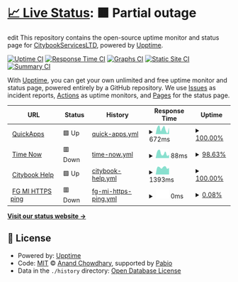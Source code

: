 # [📈 Live Status](https://CitybookServicesLTD.github.io/status): <!--live status--> **🟧 Partial outage**

edit
This repository contains the open-source uptime monitor and status page for [CitybookServicesLTD](https://CitybookServicesLTD.github.io/status), powered by [Upptime](https://github.com/upptime/upptime).

[![Uptime CI](https://github.com/CitybookServicesLTD/status/workflows/Uptime%20CI/badge.svg)](https://github.com/CitybookServicesLTD/status/actions?query=workflow%3A%22Uptime+CI%22)
[![Response Time CI](https://github.com/CitybookServicesLTD/status/workflows/Response%20Time%20CI/badge.svg)](https://github.com/CitybookServicesLTD/status/actions?query=workflow%3A%22Response+Time+CI%22)
[![Graphs CI](https://github.com/CitybookServicesLTD/status/workflows/Graphs%20CI/badge.svg)](https://github.com/CitybookServicesLTD/status/actions?query=workflow%3A%22Graphs+CI%22)
[![Static Site CI](https://github.com/CitybookServicesLTD/status/workflows/Static%20Site%20CI/badge.svg)](https://github.com/CitybookServicesLTD/status/actions?query=workflow%3A%22Static+Site+CI%22)
[![Summary CI](https://github.com/CitybookServicesLTD/status/workflows/Summary%20CI/badge.svg)](https://github.com/CitybookServicesLTD/status/actions?query=workflow%3A%22Summary+CI%22)

With [Upptime](https://upptime.js.org), you can get your own unlimited and free uptime monitor and status page, powered entirely by a GitHub repository. We use [Issues](https://github.com/CitybookServicesLTD/status/issues) as incident reports, [Actions](https://github.com/CitybookServicesLTD/status/actions) as uptime monitors, and [Pages](https://CitybookServicesLTD.github.io/status) for the status page.

<!--start: status pages-->
<!-- This summary is generated by Upptime (https://github.com/CitybookServicesLTD/status) -->
<!-- Do not edit this manually, your changes will be overwritten -->
<!-- prettier-ignore -->
| URL | Status | History | Response Time | Uptime |
| --- | ------ | ------- | ------------- | ------ |
| <img alt="" src="https://icons.duckduckgo.com/ip3/quickapps.ca.ico" height="13"> [QuickApps](https://quickapps.ca) | 🟩 Up | [quick-apps.yml](https://github.com/CitybookServicesLTD/status/commits/HEAD/history/quick-apps.yml) | <details><summary><img alt="Response time graph" src="./graphs/quick-apps/response-time-week.png" height="20"> 672ms</summary><br><a href="https://CitybookServicesLTD.github.io/status/history/quick-apps"><img alt="Response time 869" src="https://img.shields.io/endpoint?url=https%3A%2F%2Fraw.githubusercontent.com%2FCitybookServicesLTD%2Fstatus%2FHEAD%2Fapi%2Fquick-apps%2Fresponse-time.json"></a><br><a href="https://CitybookServicesLTD.github.io/status/history/quick-apps"><img alt="24-hour response time 672" src="https://img.shields.io/endpoint?url=https%3A%2F%2Fraw.githubusercontent.com%2FCitybookServicesLTD%2Fstatus%2FHEAD%2Fapi%2Fquick-apps%2Fresponse-time-day.json"></a><br><a href="https://CitybookServicesLTD.github.io/status/history/quick-apps"><img alt="7-day response time 672" src="https://img.shields.io/endpoint?url=https%3A%2F%2Fraw.githubusercontent.com%2FCitybookServicesLTD%2Fstatus%2FHEAD%2Fapi%2Fquick-apps%2Fresponse-time-week.json"></a><br><a href="https://CitybookServicesLTD.github.io/status/history/quick-apps"><img alt="30-day response time 672" src="https://img.shields.io/endpoint?url=https%3A%2F%2Fraw.githubusercontent.com%2FCitybookServicesLTD%2Fstatus%2FHEAD%2Fapi%2Fquick-apps%2Fresponse-time-month.json"></a><br><a href="https://CitybookServicesLTD.github.io/status/history/quick-apps"><img alt="1-year response time 869" src="https://img.shields.io/endpoint?url=https%3A%2F%2Fraw.githubusercontent.com%2FCitybookServicesLTD%2Fstatus%2FHEAD%2Fapi%2Fquick-apps%2Fresponse-time-year.json"></a></details> | <details><summary><a href="https://CitybookServicesLTD.github.io/status/history/quick-apps">100.00%</a></summary><a href="https://CitybookServicesLTD.github.io/status/history/quick-apps"><img alt="All-time uptime 99.98%" src="https://img.shields.io/endpoint?url=https%3A%2F%2Fraw.githubusercontent.com%2FCitybookServicesLTD%2Fstatus%2FHEAD%2Fapi%2Fquick-apps%2Fuptime.json"></a><br><a href="https://CitybookServicesLTD.github.io/status/history/quick-apps"><img alt="24-hour uptime 100.00%" src="https://img.shields.io/endpoint?url=https%3A%2F%2Fraw.githubusercontent.com%2FCitybookServicesLTD%2Fstatus%2FHEAD%2Fapi%2Fquick-apps%2Fuptime-day.json"></a><br><a href="https://CitybookServicesLTD.github.io/status/history/quick-apps"><img alt="7-day uptime 100.00%" src="https://img.shields.io/endpoint?url=https%3A%2F%2Fraw.githubusercontent.com%2FCitybookServicesLTD%2Fstatus%2FHEAD%2Fapi%2Fquick-apps%2Fuptime-week.json"></a><br><a href="https://CitybookServicesLTD.github.io/status/history/quick-apps"><img alt="30-day uptime 100.00%" src="https://img.shields.io/endpoint?url=https%3A%2F%2Fraw.githubusercontent.com%2FCitybookServicesLTD%2Fstatus%2FHEAD%2Fapi%2Fquick-apps%2Fuptime-month.json"></a><br><a href="https://CitybookServicesLTD.github.io/status/history/quick-apps"><img alt="1-year uptime 99.98%" src="https://img.shields.io/endpoint?url=https%3A%2F%2Fraw.githubusercontent.com%2FCitybookServicesLTD%2Fstatus%2FHEAD%2Fapi%2Fquick-apps%2Fuptime-year.json"></a></details>
| <img alt="" src="https://icons.duckduckgo.com/ip3/www.thetimenow.com.ico" height="13"> [Time Now](https://www.thetimenow.com/) | 🟥 Down | [time-now.yml](https://github.com/CitybookServicesLTD/status/commits/HEAD/history/time-now.yml) | <details><summary><img alt="Response time graph" src="./graphs/time-now/response-time-week.png" height="20"> 88ms</summary><br><a href="https://CitybookServicesLTD.github.io/status/history/time-now"><img alt="Response time 278" src="https://img.shields.io/endpoint?url=https%3A%2F%2Fraw.githubusercontent.com%2FCitybookServicesLTD%2Fstatus%2FHEAD%2Fapi%2Ftime-now%2Fresponse-time.json"></a><br><a href="https://CitybookServicesLTD.github.io/status/history/time-now"><img alt="24-hour response time 88" src="https://img.shields.io/endpoint?url=https%3A%2F%2Fraw.githubusercontent.com%2FCitybookServicesLTD%2Fstatus%2FHEAD%2Fapi%2Ftime-now%2Fresponse-time-day.json"></a><br><a href="https://CitybookServicesLTD.github.io/status/history/time-now"><img alt="7-day response time 88" src="https://img.shields.io/endpoint?url=https%3A%2F%2Fraw.githubusercontent.com%2FCitybookServicesLTD%2Fstatus%2FHEAD%2Fapi%2Ftime-now%2Fresponse-time-week.json"></a><br><a href="https://CitybookServicesLTD.github.io/status/history/time-now"><img alt="30-day response time 88" src="https://img.shields.io/endpoint?url=https%3A%2F%2Fraw.githubusercontent.com%2FCitybookServicesLTD%2Fstatus%2FHEAD%2Fapi%2Ftime-now%2Fresponse-time-month.json"></a><br><a href="https://CitybookServicesLTD.github.io/status/history/time-now"><img alt="1-year response time 278" src="https://img.shields.io/endpoint?url=https%3A%2F%2Fraw.githubusercontent.com%2FCitybookServicesLTD%2Fstatus%2FHEAD%2Fapi%2Ftime-now%2Fresponse-time-year.json"></a></details> | <details><summary><a href="https://CitybookServicesLTD.github.io/status/history/time-now">98.63%</a></summary><a href="https://CitybookServicesLTD.github.io/status/history/time-now"><img alt="All-time uptime 99.91%" src="https://img.shields.io/endpoint?url=https%3A%2F%2Fraw.githubusercontent.com%2FCitybookServicesLTD%2Fstatus%2FHEAD%2Fapi%2Ftime-now%2Fuptime.json"></a><br><a href="https://CitybookServicesLTD.github.io/status/history/time-now"><img alt="24-hour uptime 90.41%" src="https://img.shields.io/endpoint?url=https%3A%2F%2Fraw.githubusercontent.com%2FCitybookServicesLTD%2Fstatus%2FHEAD%2Fapi%2Ftime-now%2Fuptime-day.json"></a><br><a href="https://CitybookServicesLTD.github.io/status/history/time-now"><img alt="7-day uptime 98.63%" src="https://img.shields.io/endpoint?url=https%3A%2F%2Fraw.githubusercontent.com%2FCitybookServicesLTD%2Fstatus%2FHEAD%2Fapi%2Ftime-now%2Fuptime-week.json"></a><br><a href="https://CitybookServicesLTD.github.io/status/history/time-now"><img alt="30-day uptime 99.68%" src="https://img.shields.io/endpoint?url=https%3A%2F%2Fraw.githubusercontent.com%2FCitybookServicesLTD%2Fstatus%2FHEAD%2Fapi%2Ftime-now%2Fuptime-month.json"></a><br><a href="https://CitybookServicesLTD.github.io/status/history/time-now"><img alt="1-year uptime 99.91%" src="https://img.shields.io/endpoint?url=https%3A%2F%2Fraw.githubusercontent.com%2FCitybookServicesLTD%2Fstatus%2FHEAD%2Fapi%2Ftime-now%2Fuptime-year.json"></a></details>
| <img alt="" src="https://icons.duckduckgo.com/ip3/help.citybook.co.il.ico" height="13"> [Citybook Help](https://help.citybook.co.il) | 🟩 Up | [citybook-help.yml](https://github.com/CitybookServicesLTD/status/commits/HEAD/history/citybook-help.yml) | <details><summary><img alt="Response time graph" src="./graphs/citybook-help/response-time-week.png" height="20"> 1393ms</summary><br><a href="https://CitybookServicesLTD.github.io/status/history/citybook-help"><img alt="Response time 839" src="https://img.shields.io/endpoint?url=https%3A%2F%2Fraw.githubusercontent.com%2FCitybookServicesLTD%2Fstatus%2FHEAD%2Fapi%2Fcitybook-help%2Fresponse-time.json"></a><br><a href="https://CitybookServicesLTD.github.io/status/history/citybook-help"><img alt="24-hour response time 1393" src="https://img.shields.io/endpoint?url=https%3A%2F%2Fraw.githubusercontent.com%2FCitybookServicesLTD%2Fstatus%2FHEAD%2Fapi%2Fcitybook-help%2Fresponse-time-day.json"></a><br><a href="https://CitybookServicesLTD.github.io/status/history/citybook-help"><img alt="7-day response time 1393" src="https://img.shields.io/endpoint?url=https%3A%2F%2Fraw.githubusercontent.com%2FCitybookServicesLTD%2Fstatus%2FHEAD%2Fapi%2Fcitybook-help%2Fresponse-time-week.json"></a><br><a href="https://CitybookServicesLTD.github.io/status/history/citybook-help"><img alt="30-day response time 1393" src="https://img.shields.io/endpoint?url=https%3A%2F%2Fraw.githubusercontent.com%2FCitybookServicesLTD%2Fstatus%2FHEAD%2Fapi%2Fcitybook-help%2Fresponse-time-month.json"></a><br><a href="https://CitybookServicesLTD.github.io/status/history/citybook-help"><img alt="1-year response time 839" src="https://img.shields.io/endpoint?url=https%3A%2F%2Fraw.githubusercontent.com%2FCitybookServicesLTD%2Fstatus%2FHEAD%2Fapi%2Fcitybook-help%2Fresponse-time-year.json"></a></details> | <details><summary><a href="https://CitybookServicesLTD.github.io/status/history/citybook-help">100.00%</a></summary><a href="https://CitybookServicesLTD.github.io/status/history/citybook-help"><img alt="All-time uptime 100.00%" src="https://img.shields.io/endpoint?url=https%3A%2F%2Fraw.githubusercontent.com%2FCitybookServicesLTD%2Fstatus%2FHEAD%2Fapi%2Fcitybook-help%2Fuptime.json"></a><br><a href="https://CitybookServicesLTD.github.io/status/history/citybook-help"><img alt="24-hour uptime 100.00%" src="https://img.shields.io/endpoint?url=https%3A%2F%2Fraw.githubusercontent.com%2FCitybookServicesLTD%2Fstatus%2FHEAD%2Fapi%2Fcitybook-help%2Fuptime-day.json"></a><br><a href="https://CitybookServicesLTD.github.io/status/history/citybook-help"><img alt="7-day uptime 100.00%" src="https://img.shields.io/endpoint?url=https%3A%2F%2Fraw.githubusercontent.com%2FCitybookServicesLTD%2Fstatus%2FHEAD%2Fapi%2Fcitybook-help%2Fuptime-week.json"></a><br><a href="https://CitybookServicesLTD.github.io/status/history/citybook-help"><img alt="30-day uptime 100.00%" src="https://img.shields.io/endpoint?url=https%3A%2F%2Fraw.githubusercontent.com%2FCitybookServicesLTD%2Fstatus%2FHEAD%2Fapi%2Fcitybook-help%2Fuptime-month.json"></a><br><a href="https://CitybookServicesLTD.github.io/status/history/citybook-help"><img alt="1-year uptime 100.00%" src="https://img.shields.io/endpoint?url=https%3A%2F%2Fraw.githubusercontent.com%2FCitybookServicesLTD%2Fstatus%2FHEAD%2Fapi%2Fcitybook-help%2Fuptime-year.json"></a></details>
| <img alt="" src="https://icons.duckduckgo.com/ip3/fg.mi.citybook.co.il.ico" height="13"> [FG MI HTTPS ping](https://fg.mi.citybook.co.il) | 🟥 Down | [fg-mi-https-ping.yml](https://github.com/CitybookServicesLTD/status/commits/HEAD/history/fg-mi-https-ping.yml) | <details><summary><img alt="Response time graph" src="./graphs/fg-mi-https-ping/response-time-week.png" height="20"> 0ms</summary><br><a href="https://CitybookServicesLTD.github.io/status/history/fg-mi-https-ping"><img alt="Response time 0" src="https://img.shields.io/endpoint?url=https%3A%2F%2Fraw.githubusercontent.com%2FCitybookServicesLTD%2Fstatus%2FHEAD%2Fapi%2Ffg-mi-https-ping%2Fresponse-time.json"></a><br><a href="https://CitybookServicesLTD.github.io/status/history/fg-mi-https-ping"><img alt="24-hour response time 0" src="https://img.shields.io/endpoint?url=https%3A%2F%2Fraw.githubusercontent.com%2FCitybookServicesLTD%2Fstatus%2FHEAD%2Fapi%2Ffg-mi-https-ping%2Fresponse-time-day.json"></a><br><a href="https://CitybookServicesLTD.github.io/status/history/fg-mi-https-ping"><img alt="7-day response time 0" src="https://img.shields.io/endpoint?url=https%3A%2F%2Fraw.githubusercontent.com%2FCitybookServicesLTD%2Fstatus%2FHEAD%2Fapi%2Ffg-mi-https-ping%2Fresponse-time-week.json"></a><br><a href="https://CitybookServicesLTD.github.io/status/history/fg-mi-https-ping"><img alt="30-day response time 0" src="https://img.shields.io/endpoint?url=https%3A%2F%2Fraw.githubusercontent.com%2FCitybookServicesLTD%2Fstatus%2FHEAD%2Fapi%2Ffg-mi-https-ping%2Fresponse-time-month.json"></a><br><a href="https://CitybookServicesLTD.github.io/status/history/fg-mi-https-ping"><img alt="1-year response time 0" src="https://img.shields.io/endpoint?url=https%3A%2F%2Fraw.githubusercontent.com%2FCitybookServicesLTD%2Fstatus%2FHEAD%2Fapi%2Ffg-mi-https-ping%2Fresponse-time-year.json"></a></details> | <details><summary><a href="https://CitybookServicesLTD.github.io/status/history/fg-mi-https-ping">0.08%</a></summary><a href="https://CitybookServicesLTD.github.io/status/history/fg-mi-https-ping"><img alt="All-time uptime 0.01%" src="https://img.shields.io/endpoint?url=https%3A%2F%2Fraw.githubusercontent.com%2FCitybookServicesLTD%2Fstatus%2FHEAD%2Fapi%2Ffg-mi-https-ping%2Fuptime.json"></a><br><a href="https://CitybookServicesLTD.github.io/status/history/fg-mi-https-ping"><img alt="24-hour uptime 0.57%" src="https://img.shields.io/endpoint?url=https%3A%2F%2Fraw.githubusercontent.com%2FCitybookServicesLTD%2Fstatus%2FHEAD%2Fapi%2Ffg-mi-https-ping%2Fuptime-day.json"></a><br><a href="https://CitybookServicesLTD.github.io/status/history/fg-mi-https-ping"><img alt="7-day uptime 0.08%" src="https://img.shields.io/endpoint?url=https%3A%2F%2Fraw.githubusercontent.com%2FCitybookServicesLTD%2Fstatus%2FHEAD%2Fapi%2Ffg-mi-https-ping%2Fuptime-week.json"></a><br><a href="https://CitybookServicesLTD.github.io/status/history/fg-mi-https-ping"><img alt="30-day uptime 0.00%" src="https://img.shields.io/endpoint?url=https%3A%2F%2Fraw.githubusercontent.com%2FCitybookServicesLTD%2Fstatus%2FHEAD%2Fapi%2Ffg-mi-https-ping%2Fuptime-month.json"></a><br><a href="https://CitybookServicesLTD.github.io/status/history/fg-mi-https-ping"><img alt="1-year uptime 0.01%" src="https://img.shields.io/endpoint?url=https%3A%2F%2Fraw.githubusercontent.com%2FCitybookServicesLTD%2Fstatus%2FHEAD%2Fapi%2Ffg-mi-https-ping%2Fuptime-year.json"></a></details>

<!--end: status pages-->

[**Visit our status website →**](https://CitybookServicesLTD.github.io/status)

## 📄 License

- Powered by: [Upptime](https://github.com/upptime/upptime)
- Code: [MIT](./LICENSE) © [Anand Chowdhary](https://anandchowdhary.com), supported by [Pabio](https://pabio.com)
- Data in the `./history` directory: [Open Database License](https://opendatacommons.org/licenses/odbl/1-0/)
